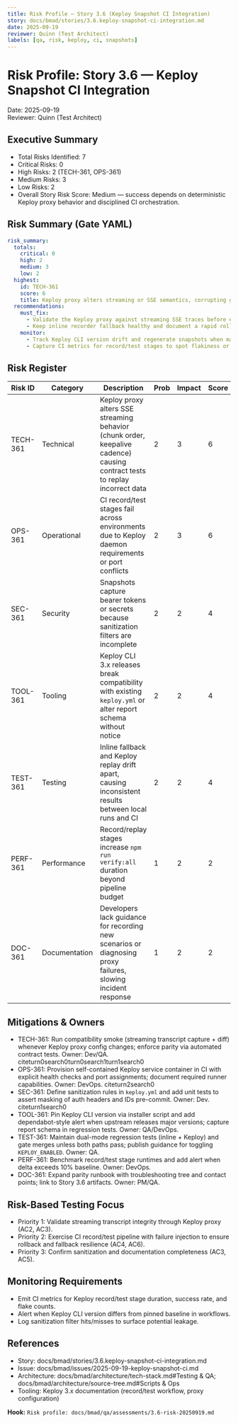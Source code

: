 ```yaml
---
title: Risk Profile — Story 3.6 (Keploy Snapshot CI Integration)
story: docs/bmad/stories/3.6.keploy-snapshot-ci-integration.md
date: 2025-09-19
reviewer: Quinn (Test Architect)
labels: [qa, risk, keploy, ci, snapshots]
---
```


# Risk Profile: Story 3.6 — Keploy Snapshot CI Integration

Date: 2025-09-19  
Reviewer: Quinn (Test Architect)

## Executive Summary

- Total Risks Identified: 7
- Critical Risks: 0
- High Risks: 2 (TECH-361, OPS-361)
- Medium Risks: 3
- Low Risks: 2
- Overall Story Risk Score: Medium — success depends on deterministic Keploy proxy behavior and disciplined CI orchestration.

## Risk Summary (Gate YAML)

```yaml
risk_summary:
  totals:
    critical: 0
    high: 2
    medium: 3
    low: 2
  highest:
    id: TECH-361
    score: 6
    title: Keploy proxy alters streaming or SSE semantics, corrupting golden transcripts during record/replay
  recommendations:
    must_fix:
      - Validate the Keploy proxy against streaming SSE traces before enabling record/test gates in CI.
      - Keep inline recorder fallback healthy and document a rapid rollback plan.
    monitor:
      - Track Keploy CLI version drift and regenerate snapshots when major versions introduce breaking changes.
      - Capture CI metrics for record/test stages to spot flakiness or runtime regressions early.
```

## Risk Register

| Risk ID  | Category      | Description                                                                                                                 | Prob | Impact | Score | Priority |
| -------- | ------------- | --------------------------------------------------------------------------------------------------------------------------- | ---- | ------ | ----- | -------- |
| TECH-361 | Technical     | Keploy proxy alters SSE streaming behavior (chunk order, keepalive cadence) causing contract tests to replay incorrect data | 2    | 3      | 6     | High     |
| OPS-361  | Operational   | CI record/test stages fail across environments due to Keploy daemon requirements or port conflicts                          | 2    | 3      | 6     | High     |
| SEC-361  | Security      | Snapshots capture bearer tokens or secrets because sanitization filters are incomplete                                      | 2    | 2      | 4     | Medium   |
| TOOL-361 | Tooling       | Keploy CLI 3.x releases break compatibility with existing `keploy.yml` or alter report schema without notice                | 2    | 2      | 4     | Medium   |
| TEST-361 | Testing       | Inline fallback and Keploy replay drift apart, causing inconsistent results between local runs and CI                       | 2    | 2      | 4     | Medium   |
| PERF-361 | Performance   | Record/replay stages increase `npm run verify:all` duration beyond pipeline budget                                          | 1    | 2      | 2     | Low      |
| DOC-361  | Documentation | Developers lack guidance for recording new scenarios or diagnosing proxy failures, slowing incident response                | 1    | 2      | 2     | Low      |

## Mitigations & Owners

- TECH-361: Run compatibility smoke (streaming transcript capture + diff) whenever Keploy proxy config changes; enforce parity via automated contract tests. Owner: Dev/QA. citeturn0search0turn0search1turn1search0
- OPS-361: Provision self-contained Keploy service container in CI with explicit health checks and port assignments; document required runner capabilities. Owner: DevOps. citeturn2search0
- SEC-361: Define sanitization rules in `keploy.yml` and add unit tests to assert masking of auth headers and IDs pre-commit. Owner: Dev. citeturn1search0
- TOOL-361: Pin Keploy CLI version via installer script and add dependabot-style alert when upstream releases major versions; capture report schema in regression tests. Owner: QA/DevOps.
- TEST-361: Maintain dual-mode regression tests (inline + Keploy) and gate merges unless both paths pass; publish guidance for toggling `KEPLOY_ENABLED`. Owner: QA.
- PERF-361: Benchmark record/test stage runtimes and add alert when delta exceeds 10% baseline. Owner: DevOps.
- DOC-361: Expand parity runbook with troubleshooting tree and contact points; link to Story 3.6 artifacts. Owner: PM/QA.

## Risk-Based Testing Focus

- Priority 1: Validate streaming transcript integrity through Keploy proxy (AC2, AC3).
- Priority 2: Exercise CI record/test pipeline with failure injection to ensure rollback and fallback resilience (AC4, AC6).
- Priority 3: Confirm sanitization and documentation completeness (AC3, AC5).

## Monitoring Requirements

- Emit CI metrics for Keploy record/test stage duration, success rate, and flake counts.
- Alert when Keploy CLI version differs from pinned baseline in workflows.
- Log sanitization filter hits/misses to surface potential leakage.

## References

- Story: docs/bmad/stories/3.6.keploy-snapshot-ci-integration.md
- Issue: docs/bmad/issues/2025-09-19-keploy-snapshot-ci.md
- Architecture: docs/bmad/architecture/tech-stack.md#Testing & QA; docs/bmad/architecture/source-tree.md#Scripts & Ops
- Tooling: Keploy 3.x documentation (record/test workflow, proxy configuration)

**Hook:** `Risk profile: docs/bmad/qa/assessments/3.6-risk-20250919.md`
